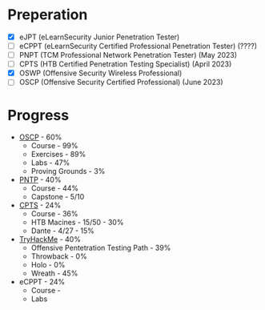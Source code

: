 # Preperation

* [X] eJPT (eLearnSecurity Junior Penetration Tester)
* [ ] eCPPT (eLearnSecurity Certified Professional Penetration Tester)  (????)
* [ ] PNPT (TCM Professional Network Penetration Tester) (May 2023)
* [ ] CPTS (HTB Certified Penetration Testing Specialist) (April 2023)
* [X] OSWP (Offensive Security Wireless Professional) 
* [ ] OSCP (Offensive Security Certified Professional) (June 2023)

# Progress
* [OSCP](/preperation/OffSec.md) - 60%
  * Course - 99%
  * Exercises - 89%
  * Labs - 47%
  * Proving Grounds - 3%
* [PNTP](/preperation/TCM.md) - 40%
  * Course - 44%
  * Capstone - 5/10
* [CPTS](/preperation/HTB.md) - 24%
  * Course - 36%
  * HTB Macines - 15/50 - 30%
  * Dante - 4/27 - 15%
* [TryHackMe](/preperation/THM.md) - 40%
  * Offensive Pentetration Testing Path - 39%
  * Throwback - 0%
  * Holo - 0%
  * Wreath - 45%
* eCPPT - 24%
  * Course - 
  * Labs





